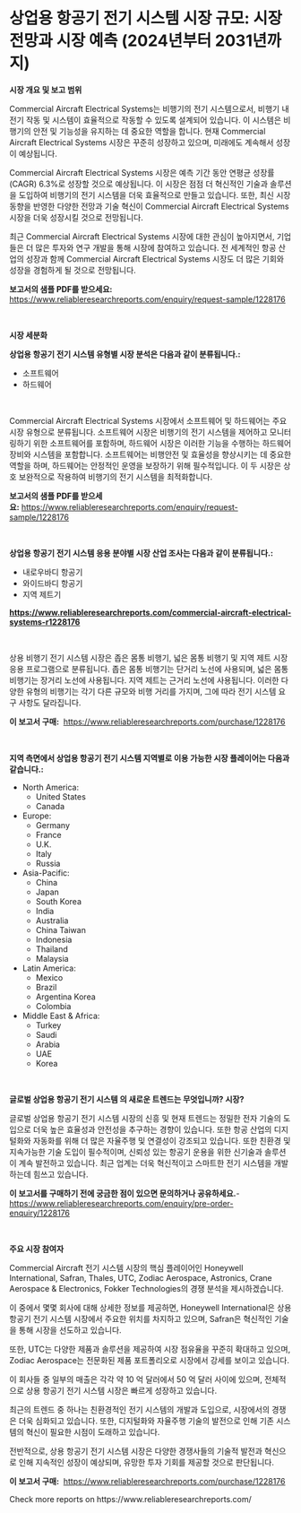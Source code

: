 <p><h1>상업용 항공기 전기 시스템 시장 규모: 시장 전망과 시장 예측 (2024년부터 2031년까지)</h1></p><p><strong>시장 개요 및 보고 범위</strong></p>
<p><p>Commercial Aircraft Electrical Systems는 비행기의 전기 시스템으로서, 비행기 내 전기 작동 및 시스템이 효율적으로 작동할 수 있도록 설계되어 있습니다. 이 시스템은 비행기의 안전 및 기능성을 유지하는 데 중요한 역할을 합니다. 현재 Commercial Aircraft Electrical Systems 시장은 꾸준히 성장하고 있으며, 미래에도 계속해서 성장이 예상됩니다. </p><p>Commercial Aircraft Electrical Systems 시장은 예측 기간 동안 연평균 성장률(CAGR) 6.3%로 성장할 것으로 예상됩니다. 이 시장은 점점 더 혁신적인 기술과 솔루션을 도입하여 비행기의 전기 시스템을 더욱 효율적으로 만들고 있습니다. 또한, 최신 시장 동향을 반영한 다양한 전망과 기술 혁신이 Commercial Aircraft Electrical Systems 시장을 더욱 성장시킬 것으로 전망됩니다.</p><p>최근 Commercial Aircraft Electrical Systems 시장에 대한 관심이 높아지면서, 기업들은 더 많은 투자와 연구 개발을 통해 시장에 참여하고 있습니다. 전 세계적인 항공 산업의 성장과 함께 Commercial Aircraft Electrical Systems 시장도 더 많은 기회와 성장을 경험하게 될 것으로 전망됩니다.</p></p>
<p><strong>보고서의 샘플 PDF를 받으세요:</strong> <a href="https://www.reliableresearchreports.com/enquiry/request-sample/1228176">https://www.reliableresearchreports.com/enquiry/request-sample/1228176</a></p>
<p>&nbsp;</p>
<p><strong>시장 세분화</strong></p>
<p><strong>상업용 항공기 전기 시스템 유형별 시장 분석은 다음과 같이 분류됩니다.:</strong></p>
<p><ul><li>소프트웨어</li><li>하드웨어</li></ul></p>
<p>&nbsp;</p>
<p><p>Commercial Aircraft Electrical Systems 시장에서 소프트웨어 및 하드웨어는 주요 시장 유형으로 분류됩니다. 소프트웨어 시장은 비행기의 전기 시스템을 제어하고 모니터링하기 위한 소프트웨어를 포함하며, 하드웨어 시장은 이러한 기능을 수행하는 하드웨어 장비와 시스템을 포함합니다. 소프트웨어는 비행안전 및 효율성을 향상시키는 데 중요한 역할을 하며, 하드웨어는 안정적인 운영을 보장하기 위해 필수적입니다. 이 두 시장은 상호 보완적으로 작용하여 비행기의 전기 시스템을 최적화합니다.</p></p>
<p><strong>보고서의 샘플 PDF를 받으세요:</strong>&nbsp;<a href="https://www.reliableresearchreports.com/enquiry/request-sample/1228176">https://www.reliableresearchreports.com/enquiry/request-sample/1228176</a></p>
<p>&nbsp;</p>
<p><strong> 상업용 항공기 전기 시스템 응용 분야별 시장 산업 조사는 다음과 같이 분류됩니다.:</strong></p>
<p><ul><li>내로우바디 항공기</li><li>와이드바디 항공기</li><li>지역 제트기</li></ul></p>
<p><strong><a href="https://www.reliableresearchreports.com/commercial-aircraft-electrical-systems-r1228176">https://www.reliableresearchreports.com/commercial-aircraft-electrical-systems-r1228176</a></strong></p>
<p>&nbsp;</p>
<p><p>상용 비행기 전기 시스템 시장은 좁은 몸통 비행기, 넓은 몸통 비행기 및 지역 제트 시장 응용 프로그램으로 분류됩니다. 좁은 몸통 비행기는 단거리 노선에 사용되며, 넓은 몸통 비행기는 장거리 노선에 사용됩니다. 지역 제트는 근거리 노선에 사용됩니다. 이러한 다양한 유형의 비행기는 각기 다른 규모와 비행 거리를 가지며, 그에 따라 전기 시스템 요구 사항도 달라집니다.</p></p>
<p><strong>이 보고서 구매:</strong>&nbsp; <a href="https://www.reliableresearchreports.com/purchase/1228176">https://www.reliableresearchreports.com/purchase/1228176</a></p>
<p>&nbsp;</p>
<p><strong>지역 측면에서 상업용 항공기 전기 시스템 지역별로 이용 가능한 시장 플레이어는 다음과 같습니다.:</strong></p>
<p><ul>
    <li>
        North America:
        <ul>
            <li>United States</li>
            <li>Canada</li>
        </ul>
    </li>
    <li>
        Europe:
        <ul>
            <li>Germany</li>
            <li>France</li>
            <li>U.K.</li>
            <li>Italy</li>
            <li>Russia</li>
        </ul>
    </li>
    <li>
        Asia-Pacific:
        <ul>
            <li>China</li>
            <li>Japan</li>
            <li>South Korea</li>
            <li>India</li>
            <li>Australia</li>
            <li>China Taiwan</li>
            <li>Indonesia</li>
            <li>Thailand</li>
            <li>Malaysia</li>
        </ul>
    </li>
    <li>
        Latin America:
        <ul>
            <li>Mexico</li>
            <li>Brazil</li>
            <li>Argentina Korea</li>
            <li>Colombia</li>
        </ul>
    </li>
    <li>
        Middle East & Africa:
        <ul>
            <li>Turkey</li>
            <li>Saudi</li>
            <li>Arabia</li>
            <li>UAE</li>
            <li>Korea</li>
        </ul>
    </li>
    </ul></p>
<p>&nbsp;</p>
<p><strong>글로벌 상업용 항공기 전기 시스템 의 새로운 트렌드는 무엇입니까? 시장?</strong></p>
<p><p>글로벌 상업용 항공기 전기 시스템 시장의 신흥 및 현재 트렌드는 정밀한 전자 기술의 도입으로 더욱 높은 효율성과 안전성을 추구하는 경향이 있습니다. 또한 항공 산업의 디지털화와 자동화를 위해 더 많은 자율주행 및 연결성이 강조되고 있습니다. 또한 친환경 및 지속가능한 기술 도입이 필수적이며, 신뢰성 있는 항공기 운용을 위한 신기술과 솔루션이 계속 발전하고 있습니다. 최근 업계는 더욱 혁신적이고 스마트한 전기 시스템을 개발하는데 힘쓰고 있습니다.</p></p>
<p><strong>이 보고서를 구매하기 전에 궁금한 점이 있으면 문의하거나 공유하세요.</strong>- <a href="https://www.reliableresearchreports.com/enquiry/pre-order-enquiry/1228176">https://www.reliableresearchreports.com/enquiry/pre-order-enquiry/1228176</a></p>
<p>&nbsp;</p>
<p><strong>주요 시장 참여자</strong></p>
<p><p>Commercial Aircraft 전기 시스템 시장의 핵심 플레이어인 Honeywell International, Safran, Thales, UTC, Zodiac Aerospace, Astronics, Crane Aerospace & Electronics, Fokker Technologies의 경쟁 분석을 제시하겠습니다. </p><p>이 중에서 몇몇 회사에 대해 상세한 정보를 제공하면, Honeywell International은 상용 항공기 전기 시스템 시장에서 주요한 위치를 차지하고 있으며, Safran은 혁신적인 기술을 통해 시장을 선도하고 있습니다. </p><p>또한, UTC는 다양한 제품과 솔루션을 제공하여 시장 점유율을 꾸준히 확대하고 있으며, Zodiac Aerospace는 전문화된 제품 포트폴리오로 시장에서 강세를 보이고 있습니다. </p><p>이 회사들 중 일부의 매출은 각각 약 10 억 달러에서 50 억 달러 사이에 있으며, 전체적으로 상용 항공기 전기 시스템 시장은 빠르게 성장하고 있습니다. </p><p>최근의 트렌드 중 하나는 친환경적인 전기 시스템의 개발과 도입으로, 시장에서의 경쟁은 더욱 심화되고 있습니다. 또한, 디지털화와 자율주행 기술의 발전으로 인해 기존 시스템의 혁신이 필요한 시점이 도래하고 있습니다. </p><p>전반적으로, 상용 항공기 전기 시스템 시장은 다양한 경쟁사들의 기술적 발전과 혁신으로 인해 지속적인 성장이 예상되며, 유망한 투자 기회를 제공할 것으로 판단됩니다.</p></p>
<p><strong>이 보고서 구매:</strong>&nbsp;&nbsp;<a href="https://www.reliableresearchreports.com/purchase/1228176">https://www.reliableresearchreports.com/purchase/1228176</a></p>
<p>Check more reports on https://www.reliableresearchreports.com/</p>
